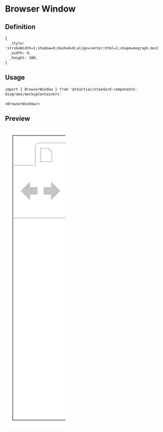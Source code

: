 # Browser Window

## Definition

```
{
  _style: 'strokeWidth=1;shadow=0;dashed=0;align=center;html=1;shape=mxgraph.mockup.containers.browserWindow;rSize=0;strokeColor=#666666;strokeColor2=#008cff;strokeColor3=#c4c4c4;mainText=,;recursiveResize=0;',
  _width: 0,
  _height: 380,
}
```

## Usage

```
import { BrowserWindow } from '@reactiac/standard-components-diagrams/mockupContainers'

<BrowserWindow/>
```

## Preview

<img src="./browser-window.png" width="200"/>
